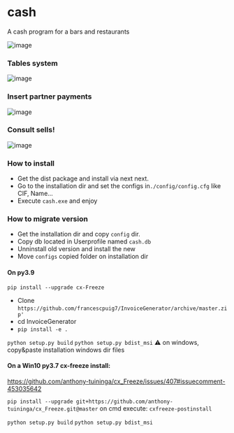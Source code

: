 # cash
A cash program for a bars and restaurants

![image](https://user-images.githubusercontent.com/19941550/54961024-68306400-4f5f-11e9-99c1-14d9b37412b2.png)

### Tables system

![image](https://user-images.githubusercontent.com/19941550/56685264-d76db500-66d1-11e9-84f6-e5b121d38eb3.png)

### Insert partner payments

![image](https://user-images.githubusercontent.com/19941550/56400573-e4635200-6254-11e9-8a91-4bc6447478da.png)

### Consult sells!

![image](https://user-images.githubusercontent.com/19941550/56685456-4a772b80-66d2-11e9-8179-5d86b19adf2c.png)

### How to install

- Get the dist package and install via next next.
- Go to the installation dir and set the configs in`./config/config.cfg` like CIF, Name...
- Execute `cash.exe` and enjoy

### How to migrate version

- Get the installation dir and copy `config` dir.
- Copy db located in Userprofile named `cash.db` 
- Unninstall old version and install the new
- Move `configs` copied folder on installation dir

#### On py3.9

`pip install --upgrade cx-Freeze`

- Clone `https://github.com/francescpuig7/InvoiceGenerator/archive/master.zip'`
- cd InvoiceGenerator
- `pip install -e .`

`python setup.py build`
`python setup.py bdist_msi`
:warning: on windows, copy&paste installation windows dir files

#### On a Win10 py3.7 cx-freeze install:

https://github.com/anthony-tuininga/cx_Freeze/issues/407#issuecomment-453035642

`pip install --upgrade git+https://github.com/anthony-tuininga/cx_Freeze.git@master`
on cmd execute: `cxfreeze-postinstall`

`python setup.py build`
`python setup.py bdist_msi`
